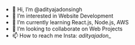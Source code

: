 - 👋 Hi, I’m @adityajadonsingh
- 👀 I’m interested in Website Development
- 🌱 I’m currently learning React.js, Node.js, AWS
- 💞️ I’m looking to collaborate on Web Projects
- 📫 How to reach me Insta: _adityajadon__

<!---
adityajadonsingh/adityajadonsingh is a ✨ special ✨ repository because its `README.md` (this file) appears on your GitHub profile.
You can click the Preview link to take a look at your changes.
--->
